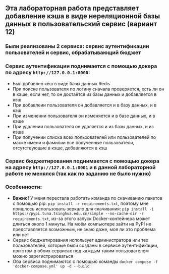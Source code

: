 ## Эта лабораторная работа представляет добавление кэша в виде нереляционной базы данных в пользовательский сервис (вариант 12)
### Были реализованы 2 сервиса: сервис аутентификации пользователей и сервис, обрабатывающий бюджет
### Сервис аутентификации поднимается с помощью докера по адресу `http://127.0.0.1:8000`:
- Был добавлен кеш в виде базы данных Redis
- При поиске пользователя по логину сначала проверяется, есть ли он в кэше, если нет, то он достаётся из базы данных и добавляется в кэш
- При добавлеии пользователя он добавляется и в базу данных, и в кэш
- При изменении пользователя он изменяется и в базе данных, и в кэше
- При удалении пользователя он удаляется и из базы данных, и из кэша
- При получении списка всех пользователей или пользователей по маске имени и фамилии все полученные пользователи, отсутствующие в кэше, добавляются в кэш

### Сервис бюджетирования поднимается с помощью докера на адресу `http://127.0.0.1:8001` и в данной лабораторной работе не менялся (так как по заданию не было нужно)

### Особенности:
- **Важно!** У меня перестала работать команда по скачиванию пакетов с помощью pip: `pip install -r requirements.txt`, поэтому мне пришлось использовать зеркало для скачивания: `pip install -i https://pypi.tuna.tsinghua.edu.cn/simple --no-cache-dir -r requirements.txt`,
  из-за этого запуск Docker-контейнера может длиться около 1 минуты. На моём компьютере зайти на PyPI не представляется возможным, не знаю даже, моя ли это проблема или нет
- Сервис бюджетирования использует администратора или тех пользователей, которые были созданы в сервисе аутентификации, при этом в обоих сервисах под каждым таким пользователем можно зарегистрироваться
- Оба сервиса поднимаются с помощью команды `docker compose -f 'docker-compose.yml' up -d --build` 
